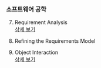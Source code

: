 ### 소프트웨어 공학

7. Requirement Analysis  
[상세 보기](https://github.com/Donsworkout/cs_wiki/blob/master/software_engineering/7_require_analysis.md)

8. Refining the Requirements Model 

9. Object Interaction  
[상세 보기](https://github.com/Donsworkout/cs_wiki/blob/master/software_engineering/9_object_interaction.md)